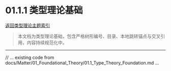# 01.1.1 类型理论基础

[返回类型理论主题索引](./README.md)

> 本文档为类型理论基础，包含严格树形编号、目录、本地跳转锚点与交叉引用，内容持续规范化中。

---

// ... existing code from docs/Matter/01_Foundational_Theory/01.1_Type_Theory_Foundation.md ...

